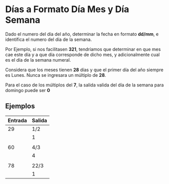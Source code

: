 
# Días a Formato Día Mes y Día  Semana

Dado el numero del día del año, determinar la fecha en formato **dd/mm**, e identifica el numero del día de la semana.

Por Ejemplo, si nos facilitasen **321**, tendríamos que determinar en que mes cae este día y a que día corresponde de dicho mes, y adicionalmente cual es el día de la semana numeral.

Considera que los meses tienen **28** días y que el primer día del año siempre es Lunes. Nunca se ingresara un múltiplo de **28**.

Para el caso de los múltiplos del **7**, la salida valida del día de la semana para domingo puede ser **0**

## Ejemplos
| Entrada |Salida  |
|--|--|
| 29 | 1/2 |
|  |1    |
|    |    |
| 60 |4/3  |
|  |4    |
|    |    |
| 78 | 22/3|
|  |1    |

